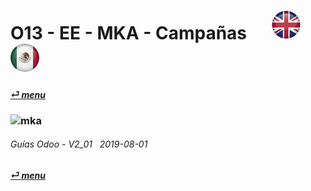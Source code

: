 # O13 - EE - MKA - Campañas &nbsp;&nbsp;&nbsp;&nbsp; [![en-uk](/doc/img/en-uk_flag_button_small.png)](/en-uk/o13/ee/mka/en-uk-o13-ee-mka-marketing-automation-guides.md) [ ![es-mx](/doc/img/es-mx_flag_button_small.png)](/es-mx/o13/ee/mka/es-mx-o13-ee-mka-marketing-automation-guides.md)
#### [_&#x23CE; menu_](/es-mx/o13/ee/es-mx-o13-ee-guides-menu.md)  
### ![mka](/doc/img/marketing-automation.png)
	
###### Guías Odoo - V2_01 &nbsp; 2019-08-01  
**[_&#x23CE; menu_](/es-mx/o13/ee/es-mx-o13-ee-guides-menu.md)**  
